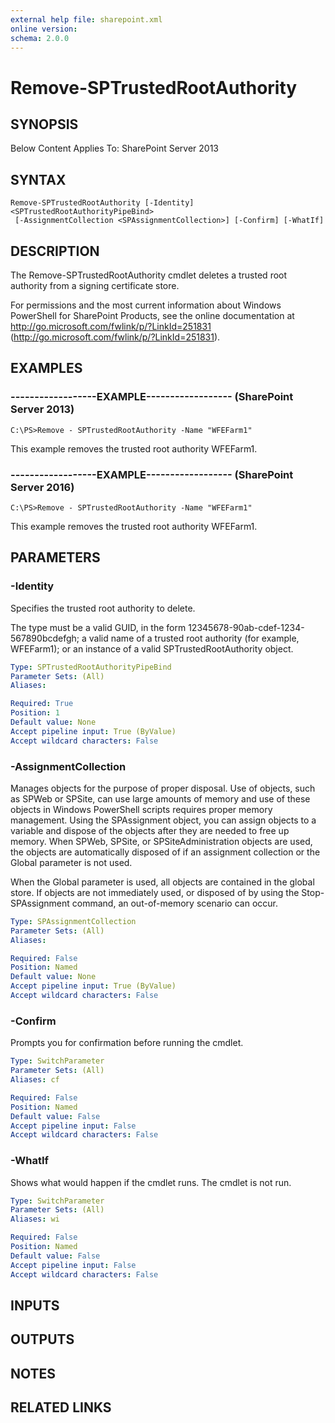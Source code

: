 ```yaml
---
external help file: sharepoint.xml
online version: 
schema: 2.0.0
---
```


# Remove-SPTrustedRootAuthority

## SYNOPSIS
Below Content Applies To: SharePoint Server 2013

## SYNTAX

```
Remove-SPTrustedRootAuthority [-Identity] <SPTrustedRootAuthorityPipeBind>
 [-AssignmentCollection <SPAssignmentCollection>] [-Confirm] [-WhatIf]
```

## DESCRIPTION
The Remove-SPTrustedRootAuthority cmdlet deletes a trusted root authority from a signing certificate store.

For permissions and the most current information about Windows PowerShell for SharePoint Products, see the online documentation at http://go.microsoft.com/fwlink/p/?LinkId=251831 (http://go.microsoft.com/fwlink/p/?LinkId=251831).

## EXAMPLES

### ------------------EXAMPLE------------------ (SharePoint Server 2013)
```
C:\PS>Remove - SPTrustedRootAuthority -Name "WFEFarm1"
```

This example removes the trusted root authority WFEFarm1.

### ------------------EXAMPLE------------------ (SharePoint Server 2016)
```
C:\PS>Remove - SPTrustedRootAuthority -Name "WFEFarm1"
```

This example removes the trusted root authority WFEFarm1.

## PARAMETERS

### -Identity
Specifies the trusted root authority to delete.

The type must be a valid GUID, in the form 12345678-90ab-cdef-1234-567890bcdefgh; a valid name of a trusted root authority (for example, WFEFarm1); or an instance of a valid SPTrustedRootAuthority object.

```yaml
Type: SPTrustedRootAuthorityPipeBind
Parameter Sets: (All)
Aliases: 

Required: True
Position: 1
Default value: None
Accept pipeline input: True (ByValue)
Accept wildcard characters: False
```

### -AssignmentCollection
Manages objects for the purpose of proper disposal.
Use of objects, such as SPWeb or SPSite, can use large amounts of memory and use of these objects in Windows PowerShell scripts requires proper memory management.
Using the SPAssignment object, you can assign objects to a variable and dispose of the objects after they are needed to free up memory.
When SPWeb, SPSite, or SPSiteAdministration objects are used, the objects are automatically disposed of if an assignment collection or the Global parameter is not used.

When the Global parameter is used, all objects are contained in the global store.
If objects are not immediately used, or disposed of by using the Stop-SPAssignment command, an out-of-memory scenario can occur.

```yaml
Type: SPAssignmentCollection
Parameter Sets: (All)
Aliases: 

Required: False
Position: Named
Default value: None
Accept pipeline input: True (ByValue)
Accept wildcard characters: False
```

### -Confirm
Prompts you for confirmation before running the cmdlet.

```yaml
Type: SwitchParameter
Parameter Sets: (All)
Aliases: cf

Required: False
Position: Named
Default value: False
Accept pipeline input: False
Accept wildcard characters: False
```

### -WhatIf
Shows what would happen if the cmdlet runs.
The cmdlet is not run.

```yaml
Type: SwitchParameter
Parameter Sets: (All)
Aliases: wi

Required: False
Position: Named
Default value: False
Accept pipeline input: False
Accept wildcard characters: False
```

## INPUTS

## OUTPUTS

## NOTES

## RELATED LINKS

